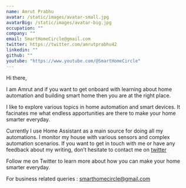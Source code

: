 ```yaml
---
name: Amrut Prabhu
avatar: /static/images/avatar-small.jpg
avatarBig: /static/images/avatar-big.jpg
occupation: ""
company: ""
email: SmartHomeCircle@gmail.com
twitter: https://twitter.com/amrutprabhu42
linkedin: ""
github: ""
youtube: "https://www.youtube.com/@SmartHomeCircle"
---
```


Hi there,

I am Amrut and if you want to get onboard with learning about home automation and building smart home then you are at the right place.

I like to explore various topics in home automation and smart devices. It facinates me what endless apportunities are there to make your home smarter everyday.

Currently I use Home Assistant as a main source for doing all my automations. I monitor my house with various sensors and complex automation scenarios. 
If you want to get in touch with me or have any feedback about my writing, don’t hesitate to contact me on [twitter](https://twitter.com/smarthomecircle)

Follow me on Twitter to learn more about how you can make your home smarter everyday. 

For business related queries : <a href="mailto:smarthomecircle@gmail.com">smarthomecircle@gmail.com</a>
